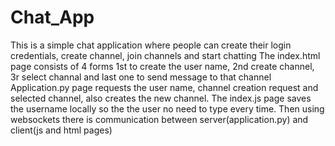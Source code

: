 # Chat_App
This is a simple chat application where people can create their login credentials, create channel, join channels and start chatting
The index.html page consists of 4 forms 1st to create the user name, 2nd create channel, 3r select channal and last one to send message to that channel
Application.py page requests the user name, channel creation request and selected channel, also creates the new channel.
The index.js page saves the username locally so the the user no need to type every time.
Then using websockets there is communication between server(application.py) and client(js and html pages)
